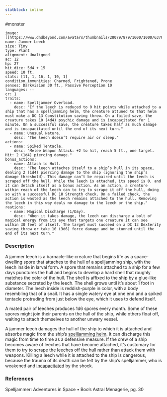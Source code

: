 ```yaml
---
statblock: inline
---
```

#monster 

```statblock
image: [[https://www.dndbeyond.com/avatars/thumbnails/28079/879/1000/1000/637961800852099863.jpeg]]
name: Jammer Leech
size: Tiny
type: Plant
alignment: Unaligned
ac: 12
hp: 27
hit_dice: 5d4 + 15
speed: 10 ft.
stats: [11, 1, 16, 1, 10, 1]
condition_immunities: Charmed, Frightened, Prone
senses: Darkvision 30 ft., Passive Perception 10
languages: --
cr: 1
traits:
  - name: Spelljammer Overload.
    desc: "If the leech is reduced to 0 hit points while attached to a ship that has a spelljamming helm, the creature attuned to that helm must make a DC 13 Constitution saving throw. On a failed save, the creature takes 10 (4d4) psychic damage and is incapacitated for 1 minute. On a successful save, the creature takes half as much damage and is incapacitated until the end of its next turn."
  - name: Unusual Nature.
    desc: "The leech doesn’t require air or sleep."
actions:
  - name: Spiked Tentacle.
    desc: "Melee Weapon Attack: +2 to hit, reach 5 ft., one target. Hit: 2 (1d4) piercing damage."
bonus_actions:
  - name: Attach to Hull.
    desc: "The leech attaches itself to a ship’s hull in its space, dealing 2 (1d4) piercing damage to the ship (ignoring the ship’s damage threshold). This damage can’t be repaired until the leech is scraped off the hull. While the leech is attached, its speed is 0, and it can detach itself as a bonus action. As an action, a creature within reach of the leech can to try to scrape it off the hull, doing so with a successful DC 18 Strength check. On a failed check, the action is wasted as the leech remains attached to the hull. Removing the leech in this way deals no damage to the leech or the ship."
reations:
  - name: Magical Discharge (1/Day).
    desc: "When it takes damage, the leech can discharge a bolt of magical energy from its eye that targets one creature it can see within 30 feet of itself. The target must succeed on a DC 13 Dexterity saving throw or take 10 (3d6) force damage and be stunned until the end of its next turn."
```

### Description

A jammer leech is a barnacle-like creature that begins life as a space-dwelling spore that attaches to the hull of a spelljamming ship, with the leech inside in larval form. A spore that remains attached to a ship for a few days punctures the hull and begins to develop a hard shell that roughly matches the color of the hull. The shell is affixed to the ship by a glue-like substance secreted by the leech. The shell grows until it’s about 1 foot in diameter. The leech inside is reddish-purple in color, with a body resembling that of a snail. It has a single watery eye at one end and a spiked tentacle protruding from just below the eye, which it uses to defend itself.

A mated pair of leeches produces 1d6 spores every month. Some of these spores might join their parents on the hull of the ship, while others float off, waiting to attach themselves to another unwary vessel.

A jammer leech damages the hull of the ship to which it is attached and absorbs magic from the ship’s [spelljamming helm](https://www.dndbeyond.com/magic-items/5439867-spelljamming-helm). It can discharge this magic from time to time as a defensive measure. If the crew of a ship becomes aware of leeches that have become attached, it’s customary for them to try to scrape the leeches off the hull rather than attack them with weapons. Killing a leech while it is attached to the ship is dangerous, because the trauma of its death can be felt by the ship’s spelljammer, who is weakened and [incapacitated](https://www.dndbeyond.com/compendium/rules/basic-rules/appendix-a-conditions#Incapacitated) by the shock.

### References

Spelljammer: Adventures in Space • Boo’s Astral Menagerie, pg. 30